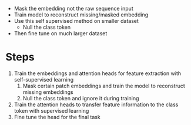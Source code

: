 - Mask the embedding not the raw sequence input
- Train model to reconstruct missing/masked embedding
- Use this self supervised method on smaller dataset
	- Null the class token
- Then fine tune on much larger dataset
# Steps
1. Train the embeddings and attention heads for feature extraction with self-supervised learning
	1. Mask certain patch embeddings and train the model to reconstruct missing embeddings
	2. Null the class token and ignore it during training
2. Train the attention heads to transfer feature information to the class token with supervised learning
3. Fine tune the head for the final task
